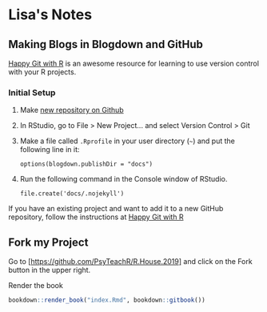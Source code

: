 # Lisa's Notes

## Making Blogs in Blogdown and GitHub

[Happy Git with R](https://happygitwithr.com) is an awesome resource for learning to use version control with your R projects.

### Initial Setup

1. Make [new repository on Github](https://github.com/new)

2. In RStudio, go to File > New Project... and select Version Control > Git

3. Make a file called `.Rprofile` in your user directory (`~`) and put the following line in it:

    ```
    options(blogdown.publishDir = "docs")
    ```
4. Run the following command in the Console window of RStudio.

    ```
    file.create('docs/.nojekyll')
    ```

If you have an existing project and want to add it to a new GitHub repository, follow the instructions at [Happy Git with R](https://happygitwithr.com/existing-github-first.html)

## Fork my Project

Go to [https://github.com/PsyTeachR/R.House.2019] and click on the Fork button in the upper right.


Render the book


```r
bookdown::render_book("index.Rmd", bookdown::gitbook())
```


